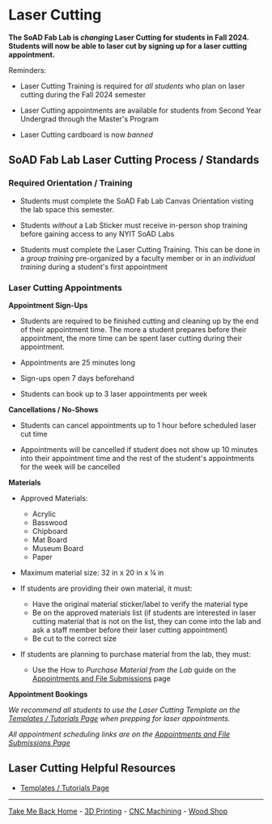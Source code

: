 

# Laser Cutting

**The SoAD Fab Lab is *changing* Laser Cutting for students in Fall 2024. Students will now be able to laser cut by signing up for a laser cutting appointment.**

Reminders:
* Laser Cutting Training is required for _all students_ who plan on laser cutting during the Fall 2024 semester

* Laser Cutting appointments are available for students from Second Year Undergrad through the Master's Program

* Laser Cutting cardboard is now *banned*


## SoAD Fab Lab Laser Cutting Process / Standards


### Required Orientation / Training
* Students must complete the SoAD Fab Lab Canvas Orientation visting the lab space this semester.
  
* Students *without* a Lab Sticker must receive in-person shop training before gaining access to any NYIT SoAD Labs
   
* Students must complete the Laser Cutting Training. This can be done in a _group training_ pre-organized by a faculty member or in an _individual training_ during a student's first appointment

### Laser Cutting Appointments

**Appointment Sign-Ups**

* Students are required to be finished cutting and cleaning up by the end of their appointment time. The more a student prepares before their appointment, the more time can be spent laser cutting during their appointment.

* Appointments are 25 minutes long
  
* Sign-ups open 7 days beforehand
  
* Students can book up to 3 laser appointments per week

**Cancellations / No-Shows**

* Students can cancel appointments up to 1 hour before scheduled laser cut time
  
* Appointments will be cancelled if student does not show up 10 minutes into their appointment time and the rest of the student's appointments for the week will be cancelled

**Materials**

* Approved Materials:
   * Acrylic
   * Basswood
   * Chipboard
   * Mat Board
   * Museum Board
   * Paper

* Maximum material size: 32 in x 20 in x ¼ in
     
* If students are providing their own material, it must:
   * Have the original material sticker/label to verify the material type
   * Be on the approved materials list (if students are interested in laser cutting material that is not on the list, they can come into the lab and ask a staff member before their laser cutting appointment)
   * Be cut to the correct size
   
* If students are planning to purchase material from the lab, they must:
   * Use the How to _Purchase Material from the Lab_ guide on the [Appointments and File Submissions](https://digitalfabricationlab-nyit-soad.github.io/resources/Tutorials&Templates/SubmissionGuide/) page

**Appointment Bookings**

_We recommend all students to use the Laser Cutting Template on the [Templates / Tutorials Page](https://digitalfabricationlab-nyit-soad.github.io/resources/Tutorials&Templates/) when prepping for laser appointments._

_All appointment scheduling links are on the [Appointments and File Submissions Page](https://digitalfabricationlab-nyit-soad.github.io/resources/Tutorials&Templates/SubmissionGuide/)_

## Laser Cutting Helpful Resources

* [Templates / Tutorials Page](https://digitalfabricationlab-nyit-soad.github.io/resources/Tutorials&Templates/)

___
  
[Take Me Back Home](https://digitalfabricationlab-nyit-soad.github.io/resources/) - [3D Printing](https://digitalfabricationlab-nyit-soad.github.io/resources/3Dprinters/) - [CNC Machining](https://digitalfabricationlab-nyit-soad.github.io/resources/CNCmills/) - [Wood Shop](https://digitalfabricationlab-nyit-soad.github.io/resources/ShopTools/)  

